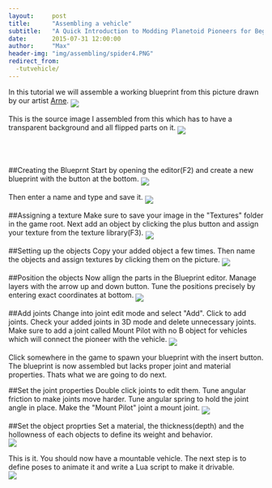 ```yaml
---
layout:     post
title:      "Assembling a vehicle"
subtitle:   "A Quick Introduction to Modding Planetoid Pioneers for Beginners"
date:       2015-07-31 12:00:00
author:     "Max"
header-img: "img/assembling/spider4.PNG"
redirect_from:
  -tutvehicle/
---
```


In this tutorial we will assemble a working blueprint from this picture drawn by our artist [Arne](androidarts.com).
<img src="{{ site.baseurl }}/img/assembling/ClimberSpider.png" align = "middle">

This is the source image I assembled from this which has to have a transparent background and all flipped parts on it.
<img src="{{ site.baseurl }}/img/assembling/Rover_Spider2.png" align = "middle">

<br>
<br>

##Creating the Blueprnt
Start by opening the editor(F2) and create a new blueprint with the button at the bottom.
<img src="{{ site.baseurl }}/img/assembling/1.PNG" align = "middle">
<br>

Then enter a name and type and save it.
<img src="{{ site.baseurl }}/img/assembling/2.PNG" align = "middle">
<br>

##Assigning a texture
Make sure to save your image in the "Textures" folder in the game root.
Next add an object by clicking the plus button and assign your texture from the texture library(F3).
<img src="{{ site.baseurl }}/img/assembling/3.PNG" align = "middle">
<br>

##Setting up the objects
Copy your added object a few times. Then name the objects and assign textures by clicking them on the picture.
<img src="{{ site.baseurl }}/img/assembling/4.PNG" align = "middle">
<br>

##Position the objects
Now allign the parts in the Blueprint editor. Manage layers with the arrow up and down button. Tune the positions precisely by entering exact coordinates at bottom.
<img src="{{ site.baseurl }}/img/assembling/5.PNG" align = "middle">
<br>

##Add joints
Change into joint edit mode and select "Add". Click to add joints. Check your added joints in 3D mode and delete unnecessary joints. Make sure to add a joint called Mount Pilot with no B object for vehicles which will connect the pioneer with the vehicle.
<img src="{{ site.baseurl }}/img/assembling/6.PNG" align = "middle">
<br>

Click somewhere in the game to spawn your blueprint with the insert button. The blueprint is now assembled but lacks proper joint and material properties. Thats what we are going to do next.
<br>

##Set the joint properties
Double click joints to edit them. Tune angular friction to make joints move harder. Tune angular spring to hold the joint angle in place. Make the "Mount Pilot" joint a mount joint.
<img src="{{ site.baseurl }}/img/assembling/7.PNG" align = "middle">
<br>

##Set the object proprties
Set a material, the thickness(depth) and the hollowness of each objects to define its weight and behavior.  
<img src="{{ site.baseurl }}/img/assembling/8.PNG" align = "middle">
<br>

This is it. You should now have a mountable vehicle. The next step is to define poses to animate it and write a Lua script to make it drivable.
<br>
<img src="{{ site.baseurl }}/img/assembling/spider5.PNG" align = "middle">
